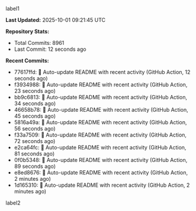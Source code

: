 
label1 
<!-- ACTIVITY_START -->
**Last Updated:** 2025-10-01 09:21:45 UTC

**Repository Stats:**
- Total Commits: 8961
- Last Commit: 12 seconds ago

**Recent Commits:**
- 77617ffd: 🤖 Auto-update README with recent activity (GitHub Action, 12 seconds ago)
- f3934988: 🤖 Auto-update README with recent activity (GitHub Action, 23 seconds ago)
- bb9c6813: 🤖 Auto-update README with recent activity (GitHub Action, 34 seconds ago)
- 46658b78: 🤖 Auto-update README with recent activity (GitHub Action, 45 seconds ago)
- 5816a49a: 🤖 Auto-update README with recent activity (GitHub Action, 56 seconds ago)
- f33a7509: 🤖 Auto-update README with recent activity (GitHub Action, 72 seconds ago)
- e2ca64fc: 🤖 Auto-update README with recent activity (GitHub Action, 81 seconds ago)
- 0f0b5348: 🤖 Auto-update README with recent activity (GitHub Action, 89 seconds ago)
- e8ed8676: 🤖 Auto-update README with recent activity (GitHub Action, 2 minutes ago)
- 1d165310: 🤖 Auto-update README with recent activity (GitHub Action, 2 minutes ago)
<!-- ACTIVITY_END -->

label2
